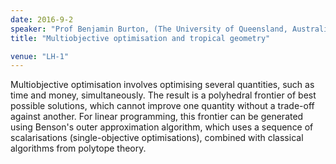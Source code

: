 ```yaml
---
date: 2016-9-2
speaker: "Prof Benjamin Burton, (The University of Queensland, Australia)"
title: "Multiobjective optimisation and tropical geometry"

venue: "LH-1"
---
```

Multiobjective optimisation involves optimising several quantities, such as time and money, simultaneously. The result is a polyhedral frontier of best possible solutions, which cannot improve one quantity without a trade-off against another. For linear programming, this frontier can be generated using Benson's outer approximation algorithm, which uses a sequence of scalarisations (single-objective optimisations), combined with classical algorithms from polytope theory.
